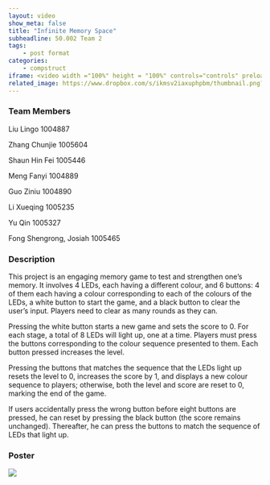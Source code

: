 ```yaml
---
layout: video
show_meta: false
title: "Infinite Memory Space"
subheadline: 50.002 Team 2
tags:
    - post format
categories:
    - compstruct
iframe: <video width ="100%" height = "100%" controls="controls" preload="metadata" src="https://www.dropbox.com/s/hl55s70kl4p2xc0/1D%20Checkoff%204_%20Poster%20and%20Video_1D%202_attempt_2022-04-18-19-36-23.mp4?raw=1#t=0.5"> Your browser does not support the HTML5 Video element.</video>
related_image: https://www.dropbox.com/s/ikmsv2iaxuphpbm/thumbnail.png?raw=1
---
```


### Team Members

Liu Lingo 1004887

Zhang Chunjie 1005604

Shaun Hin Fei 1005446

Meng Fanyi 1004889

Guo Ziniu 1004890

Li Xueqing 1005235

Yu Qin 1005327

Fong Shengrong, Josiah 1005465

### Description

This project is an engaging memory game to test and strengthen one’s memory. It involves 4 LEDs, each having a different colour, and 6 buttons: 4 of them each having a colour corresponding to each of the colours of the LEDs, a white button to start the game, and a black button to clear the user’s input. Players need to clear as many rounds as they can.

Pressing the white button starts a new game and sets the score to 0. For each stage, a total of 8 LEDs will light up, one at a time. Players must press the buttons corresponding to the colour sequence presented to them. Each button pressed increases the level.

Pressing the buttons that matches the sequence that the LEDs light up resets the level to 0, increases the score by 1, and displays a new colour sequence to players; otherwise, both the level and score are reset to 0, marking the end of the game.

If users accidentally press the wrong button before eight buttons are pressed, he can reset by pressing the black button (the score remains unchanged). Thereafter, he can press the buttons to match the sequence of LEDs that light up.

### Poster

<img src="https://www.dropbox.com/s/kvprjdekhah5alz/1D%20Checkoff%204_%20Poster%20and%20Video_1D%202_attempt_2022-04-18-19-36-23_50002%20poster%20%281%29.png?raw=1"/>
